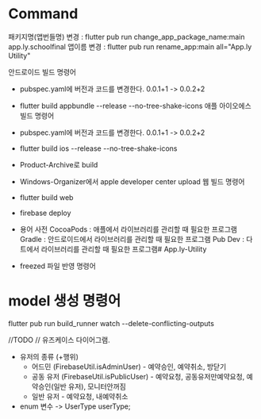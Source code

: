 # Command
패키지명(앱번들명) 변경 : flutter pub run change_app_package_name:main app.ly.schoolfinal
앱이름 변경 : flutter pub run rename_app:main all="App.ly Utility"

안드로이드 빌드 명령어
- pubspec.yaml에 버전과 코드를 변경한다. 0.0.1+1 -> 0.0.2+2
- flutter build appbundle --release --no-tree-shake-icons
애플 아이오에스 빌드 명령어
- pubspec.yaml에 버전과 코드를 변경한다. 0.0.1+1 -> 0.0.2+2
- flutter build ios --release --no-tree-shake-icons
- Product-Archive로 build 
- Windows-Organizer에서 apple developer center upload
웹 빌드 명령어
- flutter build web
- firebase deploy

- 용어 사전
CocoaPods : 애플에서 라이브러리를 관리할 때 필요한 프로그램
Gradle : 안드로이드에서 라이브러리를 관리할 때 필요한 프로그램
Pub Dev : 다트에서 라이브러리를 관리할 때 필요한 프로그램# App.ly-Utility

- freezed 파일 반영 명령어
# model 생성 명령어
flutter pub run build_runner watch --delete-conflicting-outputs

//TODO
// 유즈케이스 다이어그램.
- 유저의 종류 (+행위)
  - 어드민 (FirebaseUtil.isAdminUser) - 예약승인, 예약취소, 방닫기
  - 공동 유저 (FirebaseUtil.isPublicUser) - 예약요청, 공동유저만예약요청, 예약승인(일반 유저), 모니터안꺼짐
  - 일반 유저 - 예약요청, 내예약취소
- enum 변수 -> UserType userType;
